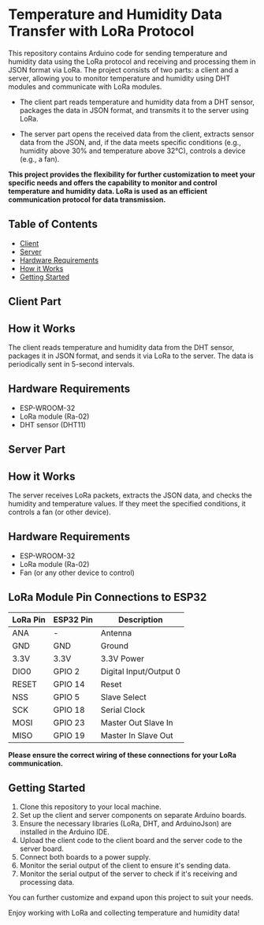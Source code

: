 # Temperature and Humidity Data Transfer with LoRa Protocol

This repository contains Arduino code for sending temperature and humidity data using the LoRa protocol and receiving and processing them in JSON format via LoRa. The project consists of two parts: a client and a server, allowing you to monitor temperature and humidity using DHT modules and communicate with LoRa modules.

- The client part reads temperature and humidity data from a DHT sensor, packages the data in JSON format, and transmits it to the server using LoRa.

- The server part opens the received data from the client, extracts sensor data from the JSON, and, if the data meets specific conditions (e.g., humidity above 30% and temperature above 32°C), controls a device (e.g., a fan).

**This project provides the flexibility for further customization to meet your specific needs and offers the capability to monitor and control temperature and humidity data. LoRa is used as an efficient communication protocol for data transmission.**

## Table of Contents
- [Client](#client)
- [Server](#server)
- [Hardware Requirements](#hardware-requirements)
- [How it Works](#how-it-works)
- [Getting Started](#getting-started)

## Client Part

## How it Works

The client reads temperature and humidity data from the DHT sensor, packages it in JSON format, and sends it via LoRa to the server. The data is periodically sent in 5-second intervals.

## Hardware Requirements

- ESP-WROOM-32
- LoRa module (Ra-02)
- DHT sensor (DHT11)

## Server Part

## How it Works

The server receives LoRa packets, extracts the JSON data, and checks the humidity and temperature values. If they meet the specified conditions, it controls a fan (or other device).

## Hardware Requirements

- ESP-WROOM-32
- LoRa module (Ra-02)
- Fan (or any other device to control)

## LoRa Module Pin Connections to ESP32

| LoRa Pin  | ESP32 Pin  | Description   |
|-----------|------------|---------------|
| ANA       | -          | Antenna       |
| GND       | GND        | Ground        |
| 3.3V      | 3.3V       | 3.3V Power    |
| DIO0      | GPIO 2     | Digital Input/Output 0 |
| RESET     | GPIO 14    | Reset         |
| NSS       | GPIO 5     | Slave Select  |
| SCK       | GPIO 18    | Serial Clock  |
| MOSI      | GPIO 23    | Master Out Slave In |
| MISO      | GPIO 19    | Master In Slave Out |

**Please ensure the correct wiring of these connections for your LoRa communication.**

## Getting Started

1. Clone this repository to your local machine.
2. Set up the client and server components on separate Arduino boards.
3. Ensure the necessary libraries (LoRa, DHT, and ArduinoJson) are installed in the Arduino IDE.
4. Upload the client code to the client board and the server code to the server board.
5. Connect both boards to a power supply.
6. Monitor the serial output of the client to ensure it's sending data.
7. Monitor the serial output of the server to check if it's receiving and processing data.

You can further customize and expand upon this project to suit your needs.

Enjoy working with LoRa and collecting temperature and humidity data!
